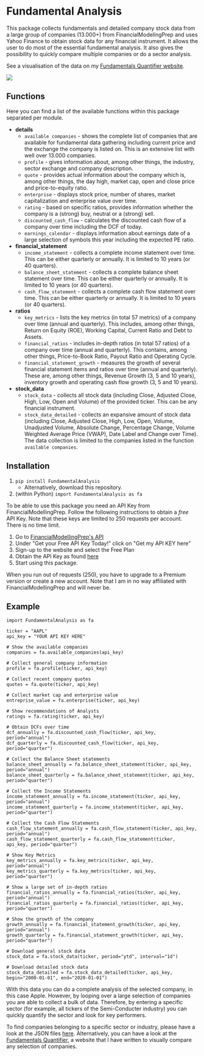 # Fundamental Analysis
This package collects fundamentals and detailed company stock data from a large group of companies (13.000+)
from FinancialModelingPrep and uses Yahoo Finance to obtain stock data for any financial instrument. It allows
the user to do most of the essential fundamental analysis. It also gives the possibility to quickly compare
multiple companies or do a sector analysis.

See a visualisation of the data on my
[Fundamentals Quantifier website](https://github.com/JerBouma/FundamentalsQuantifier).

![](images/FundamentalAnalysis.png)

## Functions
Here you can find a list of the available functions within this package separated per module. 
- **details**
    - `available companies` - shows the complete list of companies that are available for fundamental data
    gathering including current price and the exchange the company is listed on. This is an extensive list with
    well over 13.000 companies.
    - `profile` - gives information about, among other things, the industry, sector exchange
    and company description.
    - `quote` - provides actual information about the company which is, among other things, the day high,
    market cap, open and close price and price-to-equity ratio.
    - `enterprise` - displays stock price, number of shares, market capitalization and 
    enterprise value over time.
    - `rating` - based on specific ratios, provides information whether the company is a (strong) buy,
    neutral or a (strong) sell.
    - `discounted_cash_flow` - calculates the discounted cash flow of a company over time including the
    DCF of today.
    - `earnings_calendar` - displays information about earnings date of a large selection of symbols this year
    including the expected PE ratio.
- **financial_statement**
    - `income_statement` - collects a complete income statement over time. This can be either quarterly
    or annually. It is limited to 10 years (or 40 quarters).
    - `balance_sheet_statement` - collects a complete balance sheet statement over time. This can be either quarterly
    or annually. It is limited to 10 years (or 40 quarters).
    - `cash_flow_statement` - collects a complete cash flow statement over time. This can be either quarterly
    or annually. It is limited to 10 years (or 40 quarters).
- **ratios**
    - `key_metrics` - lists the key metrics (in total 57 metrics) of a company over time (annual
    and quarterly). This includes, among other things, Return on Equity (ROE), Working Capital,
    Current Ratio and Debt to Assets.
    - `financial_ratios` - includes in-depth ratios (in total 57 ratios) of a company over time (annual
    and quarterly). This contains, among other things, Price-to-Book Ratio, Payout Ratio and Operating Cycle.
    - `financial_statement_growth` - measures the growth of several financial statement items and ratios over
    time (annual and quarterly). These are, among other things, Revenue Growth (3, 5 and 10 years),
    inventory growth and operating cash flow growth (3, 5 and 10 years).
- **stock_data**
    - `stock_data` - collects all stock data (including Close, Adjusted Close, High, Low, Open and Volume) of
    the provided ticker. This can be any financial instrument.
    - `stock_data_detailed` - collects an expansive amount of stock data (including Close, Adjusted Close,
     High, Low, Open, Volume, Unadjusted Volume, Absolute Change, Percentage Change, Volume Weighted
     Average Price (VWAP), Date Label and Change over Time). The data collection is limited to
     the companies listed in the function `available companies`.

## Installation
1. `pip install FundamentalAnalysis`
    * Alternatively, download this repository.
2. (within Python) `import FundamentalAnalysis as fa`

To be able to use this package you need an API Key from FinancialModellingPrep. Follow the following instructions to
obtain a _free_ API Key. Note that these keys are limited to 250 requests per account. There is no time limit.
1. Go to [FinancialModellingPrep's API](https://financialmodelingprep.com/developer/docs/)
2. Under "Get your Free API Key Today!" click on "Get my API KEY here"
3. Sign-up to the website and select the Free Plan
4. Obtain the API Key as found [here](https://financialmodelingprep.com/developer/docs/)
4. Start using this package.

When you run out of requests (250), you have to upgrade to a Premium version or create a new account. Note that I am
in no way affiliated with FinancialModellingPrep and will never be.

## Example

```
import FundamentalAnalysis as fa

ticker = "AAPL"
api_key = "YOUR API KEY HERE"

# Show the available companies
companies = fa.available_companies(api_key)

# Collect general company information
profile = fa.profile(ticker, api_key)

# Collect recent company quotes
quotes = fa.quote(ticker, api_key)

# Collect market cap and enterprise value
entreprise_value = fa.enterprise(ticker, api_key)

# Show recommendations of Analysts
ratings = fa.rating(ticker, api_key)

# Obtain DCFs over time
dcf_annually = fa.discounted_cash_flow(ticker, api_key, period="annual")
dcf_quarterly = fa.discounted_cash_flow(ticker, api_key, period="quarter")

# Collect the Balance Sheet statements
balance_sheet_annually = fa.balance_sheet_statement(ticker, api_key, period="annual")
balance_sheet_quarterly = fa.balance_sheet_statement(ticker, api_key, period="quarter")

# Collect the Income Statements
income_statement_annually = fa.income_statement(ticker, api_key, period="annual")
income_statement_quarterly = fa.income_statement(ticker, api_key, period="quarter")

# Collect the Cash Flow Statements
cash_flow_statement_annually = fa.cash_flow_statement(ticker, api_key, period="annual")
cash_flow_statement_quarterly = fa.cash_flow_statement(ticker, api_key, period="quarter")

# Show Key Metrics
key_metrics_annually = fa.key_metrics(ticker, api_key, period="annual")
key_metrics_quarterly = fa.key_metrics(ticker, api_key, period="quarter")

# Show a large set of in-depth ratios
financial_ratios_annually = fa.financial_ratios(ticker, api_key, period="annual")
financial_ratios_quarterly = fa.financial_ratios(ticker, api_key, period="quarter")

# Show the growth of the company
growth_annually = fa.financial_statement_growth(ticker, api_key, period="annual")
growth_quarterly = fa.financial_statement_growth(ticker, api_key, period="quarter")

# Download general stock data
stock_data = fa.stock_data(ticker, period="ytd", interval="1d")

# Download detailed stock data
stock_data_detailed = fa.stock_data_detailed(ticker, api_key, begin="2000-01-01", end="2020-01-01")

```

With this data you can do a complete analysis of the selected company, in this case Apple. However, by looping
over a large selection of companies you are able to collect a bulk of data. Therefore, by  entering a specific sector
(for example, all tickers of the Semi-Conducter industry) you can quickly quantify the sector and look for
key performers.

To find companies belonging to a specific sector or industry, please have a look at the JSON files
[here](https://github.com/JerBouma/FundamentalsQuantifier/tree/master/data). Alternatively, you can have a 
look at the [Fundamentals Quantifier](https://fundamentals-quantifier.herokuapp.com/), a website that I have written
to visually compare any selection of companies.